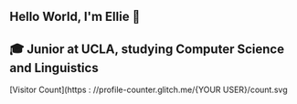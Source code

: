 ## Hello World, I'm Ellie 👋
## 🎓 Junior at UCLA, studying Computer Science and Linguistics
[Visitor Count](https : //profile-counter.glitch.me/{YOUR USER}/count.svg
<!--
**ellietownsend/ellietownsend** is a ✨ _special_ ✨ repository because its `README.md` (this file) appears on your GitHub profile.

## Here are some ideas to get you started:

- 🔭 I’m currently working on ...
- 🌱 I’m currently learning ...
- 👯 I’m looking to collaborate on ...
- 🤔 I’m looking for help with ...
- 💬 Ask me about ...
- 📫 How to reach me: ...
- 😄 Pronouns: ...
- ⚡ Fun fact: ...
-->
